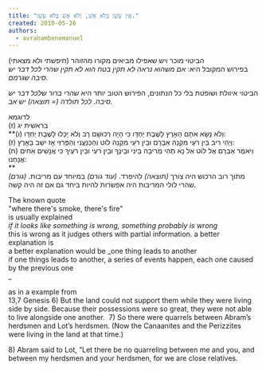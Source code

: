 ```yaml
---
title: "אֵין עָשָׁן בְּלֹא אֵשׁ, וְלֹא אֵשׁ בְּלֹא עָשָׁן."
created: 2010-05-26
authors: 
  - avrahambenemanuel
---
```

  
    
הביטוי מוכר ויש שאפילו מביאים מקורו מהזוהר (חיפשתי ולא מצאתי)  
בפירוש המקובל היא: _אם משהוא נראה לא תקין בטח הוא לא תקין שהרי לכל דבר יש סיבה שגרמם._  
  
הביטוי איוולת ושופטת בלי כל הנתונים, הפירוש הטוב יותר היא _שהרי ברור שלכל דבר יש סיבה. לכל תולדה (= תוצאה) יש אב._  
  
לדוגמא  
בראשית יג (ז)  
**(ו) וְלֹא נָשָׂא אֹתָם הָאָרֶץ לָשֶׁבֶת יַחְדָּו כִּי הָיָה רְכוּשָׁם רָב וְלֹא יָכְלוּ לָשֶׁבֶת יַחְדָּו:  
(ז) וַיְהִי רִיב בֵּין רֹעֵי מִקְנֵה אַבְרָם וּבֵין רֹעֵי מִקְנֵה לוֹט וְהַכְּנַעֲנִי וְהַפְּרִזִּי אָז ישֵׁב בָּאָרֶץ:  
(ח) וַיֹּאמֶר אַבְרָם אֶל לוֹט אַל נָא תְהִי מְרִיבָה בֵּינִי וּבֵינֶךָ וּבֵין רֹעַי וּבֵין רֹעֶיךָ כִּי אֲנָשִׁים אַחִים אֲנָחְנוּ:  
**  
_(גורם)_ מתוך רוב הרכוש היה צורך _(תוצאה)_ להיפרד. _(עוד גורם)_ במיוחד עם מריבות. שהרי לולי המריבות היה אפשרות להיות ביחד גם אם זה היה קשה.  
  
The known quote  
"where there's smoke, there's fire"  
is usually explained  
_if it looks like something is wrong, something probably is wrong_  
this is wrong as it judges others with partial information. a better explanation is  
a better explanation would be _one thing leads to another  
if one things leads to another, a series of events happen, each one caused by the previous one  
_  
  
  
as in a example from  
13,7 Genesis
6) But the land could not support them while they were living side by side. Because their possessions were so great, they were not able to live alongside one another. 
7) So there were quarrels between Abram’s herdsmen and Lot’s herdsmen. (Now the Canaanites and the Perizzites were living in the land at that time.)

8) Abram said to Lot, “Let there be no quarreling between me and you, and between my herdsmen and your herdsmen, for we are close relatives.
